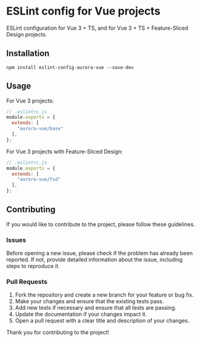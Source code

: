 # ESLint config for Vue projects
ESLint configuration for Vue 3 + TS, and for Vue 3 + TS + Feature-Sliced Design projects.
## Installation
```
npm install eslint-config-aurora-vue --save-dev
```
## Usage
For Vue 3 projects:
```js
// .eslintrc.js
module.exports = {
  extends: [
    "aurora-vue/base"
  ],
};
```
For Vue 3 projects with Feature-Sliced Design:
```js
// .eslintrc.js
module.exports = {
  extends: [
    "aurora-vue/fsd"
  ],
};
```
## Contributing
If you would like to contribute to the project, please follow these guidelines.

### Issues
Before opening a new issue, please check if the problem has already been reported. If not, provide detailed information about the issue, including steps to reproduce it.

### Pull Requests
1. Fork the repository and create a new branch for your feature or bug fix.
2. Make your changes and ensure that the existing tests pass.
3. Add new tests if necessary and ensure that all tests are passing.
4. Update the documentation if your changes impact it.
5. Open a pull request with a clear title and description of your changes.

Thank you for contributing to the project!
